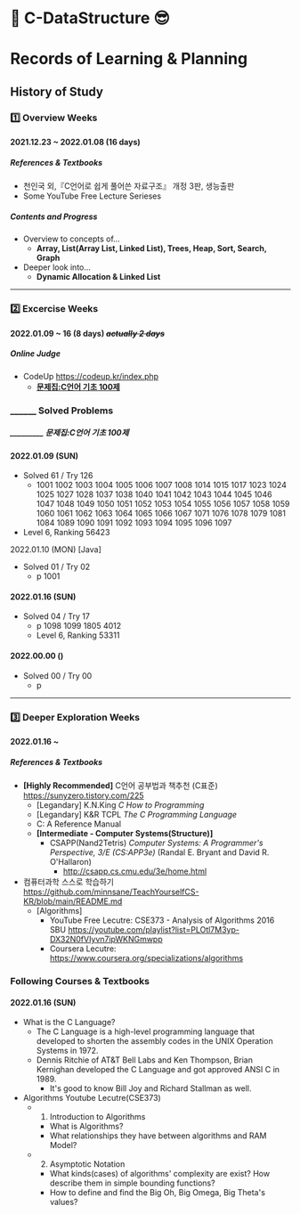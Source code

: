 # 🤩 C-DataStructure 😎
# Records of Learning & Planning
## History of Study
### 1️⃣ Overview Weeks
#### 2021.12.23 ~ 2022.01.08 (16 days)
##### References & Textbooks
- 천인국 외,『C언어로 쉽게 풀어쓴 자료구조』 개정 3판, 생능출판
- Some YouTube Free Lecture Serieses
##### Contents and Progress
- Overview to concepts of...
  - **Array, List(Array List, Linked List), Trees, Heap, Sort, Search, Graph**
- Deeper look into...
  - **Dynamic Allocation & Linked List**
--------------------------------------------------------------------------
### 2️⃣ Excercise Weeks
#### 2022.01.09 ~ 16 (8 days) ~~*actually 2 days*~~
##### Online Judge
- CodeUp <https://codeup.kr/index.php>
  - **[문제집:C언어 기초 100제](https://codeup.kr/problemsetsol.php?psid=23)**
   
### ______ Solved Problems
##### _________ 문제집:C언어 기초 100제
#### 2022.01.09 (SUN)
- Solved 61 / Try 126
  - 1001  1002  1003  1004  1005  1006  1007  1008  1014  1015  1017  1023  1024  1025  1027  1028  1037  1038  1040  1041  1042  1043  1044  1045  1046  1047  1048  1049  1050  1051  1052  1053  1054  1055  1056  1057  1058  1059  1060  1061  1062  1063  1064  1065  1066  1067  1071  1076  1078  1079  1081  1084  1089  1090  1091  1092  1093  1094  1095  1096  1097 
- Level 6, Ranking 56423

2022.01.10 (MON) \[Java\]<br>
- Solved 01 / Try 02
  - p 1001

#### 2022.01.16 (SUN)
- Solved 04 / Try 17
  - p 1098  1099  1805  4012 
  - Level 6, Ranking 53311
#### 2022.00.00 ()
- Solved 00 / Try 00
  - p
--------------------------------------------------------------------------------
### 3️⃣ Deeper Exploration Weeks
#### 2022.01.16 ~ 
##### References & Textbooks
- **\[Highly Recommended]** C언어 공부법과 책추천 (C표준) https://sunyzero.tistory.com/225
  - \[Legandary] K.N.King _C How to Programming_
  - \[Legandary] K&R TCPL _The C Programming Language_
  - C: A Reference Manual
  - **\[Intermediate - Computer Systems(Structure)]**
    - CSAPP(Nand2Tetris) _Computer Systems: A Programmer's Perspective, 3/E (CS:APP3e)_ (Randal E. Bryant and David R. O'Hallaron) 
      - http://csapp.cs.cmu.edu/3e/home.html
- 컴퓨터과학 스스로 학습하기 https://github.com/minnsane/TeachYourselfCS-KR/blob/main/README.md
  - \[Algorithms]
    - YouTube Free Lecutre: CSE373 - Analysis of Algorithms 2016 SBU https://youtube.com/playlist?list=PLOtl7M3yp-DX32N0fVIyvn7ipWKNGmwpp
    - Coursera Lecutre: https://www.coursera.org/specializations/algorithms
### Following Courses & Textbooks
#### 2022.01.16 (SUN)
- What is the C Language? 
  - The C Language is a high-level programming language that developed to shorten the assembly codes in the UNIX Operation Systems in 1972.
  - Dennis Ritchie of AT&T Bell Labs and Ken Thompson, Brian Kernighan developed the C Language and got approved ANSI C in 1989.
    - It's good to know Bill Joy and Richard Stallman as well.
- Algorithms Youtube Lecutre(CSE373)
  - 1. Introduction to Algorithms
    - What is Algorithms?
    - What relationships they have between algorithms and RAM Model? 
  - 2. Asymptotic Notation
    - What kinds(cases) of algorithms' complexity are exist? How describe them in simple bounding functions?
    - How to define and find the Big Oh, Big Omega, Big Theta's values?
 
